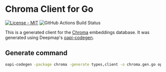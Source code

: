 # Chroma Client for Go
[![License - MIT](https://img.shields.io/github/license/CSXL/solus?style=for-the-badge)](LICENSE)
![GitHub Actions Build Status](https://img.shields.io/github/actions/workflow/status/CSXL/go-chroma/push.yml?logo=github&style=for-the-badge)

This is a generated client for the [Chroma](https://github.com/chroma-core/chroma)
embeddings database. It was generated using Deepmap's [oapi-codegen](github.com/deepmap/oapi-codegen).

## Generate command
```bash
oapi-codegen -package chroma -generate types,client -o chroma.gen.go openapi_spec.json
```